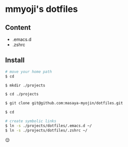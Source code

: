 # mmyoji's dotfiles

## Content

* .emacs.d
* .zshrc

## Install

```sh
# move your home path
$ cd

$ mkdir ./projects

$ cd ./projects

$ git clone git@github.com:masaya-myojin/dotfiles.git

$ cd

# create symbolic links
$ ln -s ./projects/dotfiles/.emacs.d ~/
$ ln -s ./projects/dotfiles/.zshrc ~/
```

:relieved:
